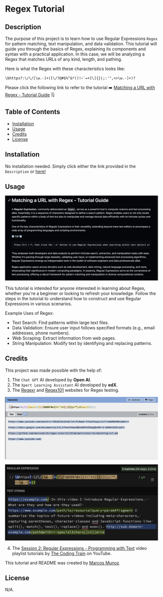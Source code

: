 # Regex Tutorial

## Description

The purpose of this project is to learn how to use Regular Expressions `Regex` for pattern matching, text manipulation, and data validation. This tutorial will guide you through the basics of Regex, explaining its components and syntax with a practical application. In this case, we will be analyzing a Regex that matches URLs of any kind, length, and pathing.

Here is what the Regex with these characteristics looks like:

~~~
\bhttps?:\/\/[\w.-]+([\/?@#$%^&*()!~`=+[\]{}|;:'",<>\w.-]+)?
~~~

Please click the following link to refer to the tutorial ➡️ [Matching a URL with Regex - Tutorial Guide](https://gist.github.com/marcusmr15/26c3e0fadd0998dcc3fcd6bc30bbdd71)  🗒️

## Table of Contents

* [Installation](#installation)
* [Usage](#usage)
* [Credits](#credits)
* [License](#license)

## Installation

No installation needed. Simply click either the link provided in the `Description` or [here!](https://gist.github.com/marcusmr15/26c3e0fadd0998dcc3fcd6bc30bbdd71)

## Usage

![Screenshot of the description within the GitHub gist tutorial](./assets/images/screenshot-gist.png)

This tutorial is intended for anyone interested in learning about Regex, whether you're a beginner or looking to refresh your knowledge. Follow the steps in the tutorial to understand how to construct and use Regular Expressions in various scenarios.

Example Uses of Regex:

- Text Search: Find patterns within large text files.
- Data Validation: Ensure user input follows specified formats (e.g., email addresses, phone numbers).
- Web Scraping: Extract information from web pages.
- String Manipulation: Modify text by identifying and replacing patterns.

## Credits

This project was made possible with the help of:
1. The `Chat GPT` AI developed by __Open AI__.
2.  The `Xpert Learning Assistant` AI developed by __edX__.
3.  The [Regexr](https://regexr.com/) and [Regex101](https://regex101.com/) websites for Regex testing.

![screenshot of the tutorial Regex being tested on the Regexr website](./assets/images/regexr-testing.png)

![screenshot of the tutorial Regex being tested on the Regex101 website](./assets/images/regex101-testing.png)

4. The [Session 2: Regular Expressions - Programming with Text](https://youtube.com/playlist?list=PLRqwX-V7Uu6YEypLuls7iidwHMdCM6o2w&si=kYcoWgtGTHhSn008) video playlist tutorials by [The Coding Train](https://www.youtube.com/@TheCodingTrain) on YouTube.

This tutorial and README was created by [Marcos Munoz](https://github.com/marcusmr15).

## License

N/A.

